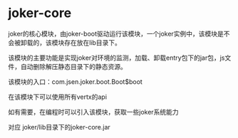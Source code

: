 # joker-core

joker的核心模块，由joker-boot驱动运行该模块，一个joker实例中，该模块是不会被卸载的，该模块存在放在lib目录下。

该模块的主要功能是实现joker对环境的监测，加载、卸载entry包下的jar包，js文件，自动删除解压静态目录下的静态资源。

该模块的入口：com.jsen.joker.boot.Boot$boot

在该模块下可以使用所有vertx的api

如有需要，在编程时可以引入该模块，获取一些joker系统能力

对应 joker/lib目录下的joker-core.jar